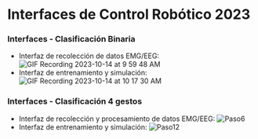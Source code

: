 # Interfaces de Control Robótico 2023

### Interfaces - Clasificación Binaria
- Interfaz de recolección de datos EMG/EEG:
![GIF Recording 2023-10-14 at 9 59 48 AM](https://github.com/Fer18313/Matlab_AutoExtract/assets/80397009/494bbfba-52af-46bc-a5ca-a7bb61368ee9)
- Interfaz de entrenamiento y simulación: 
![GIF Recording 2023-10-14 at 10 17 30 AM](https://github.com/Fer18313/Matlab_AutoExtract/assets/80397009/794534aa-5240-49dc-841b-1c9d40065585)

### Interfaces - Clasificación 4 gestos

- Interfaz de recolección y procesamiento de datos EMG/EEG:
![Paso6](https://github.com/Fer18313/Matlab_AutoExtract/assets/80397009/0bd43d07-d957-435c-a58a-5a0f3afa382f)
- Interfaz de entrenamiento y simulación: 
![Paso12](https://github.com/Fer18313/Matlab_AutoExtract/assets/80397009/08c0329f-eca3-4ad7-85c7-ef6d67910a1f)





